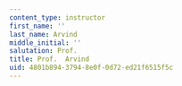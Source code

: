 ```yaml
---
content_type: instructor
first_name: ''
last_name: Arvind
middle_initial: ''
salutation: Prof.
title: Prof.  Arvind
uid: 4801b894-3794-8e0f-0d72-ed21f6515f5c
---
```

